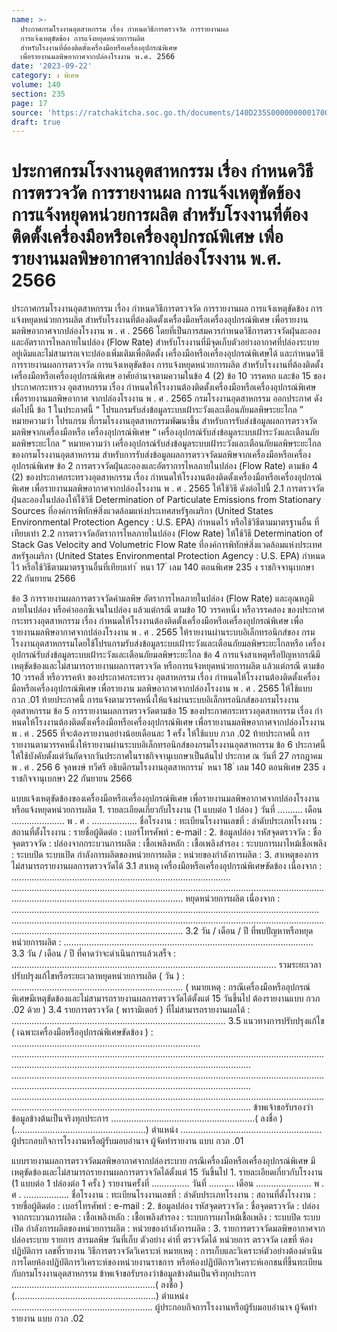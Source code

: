 ```yaml
---
name: >-
  ประกาศกรมโรงงานอุตสาหกรรม เรื่อง กำหนดวิธีการตรวจวัด การรายงานผล
  การแจ้งเหตุขัดข้อง การแจ้งหยุดหน่วยการผลิต 
  สำหรับโรงงานที่ต้องติดตั้งเครื่องมือหรือเครื่องอุปกรณ์พิเศษ
  เพื่อรายงานมลพิษอากาศจากปล่องโรงงาน พ.ศ. 2566
date: '2023-09-22'
category: ง พิเศษ
volume: 140
section: 235
page: 17
source: 'https://ratchakitcha.soc.go.th/documents/140D235S0000000001700.pdf'
draft: true
---
```


# ประกาศกรมโรงงานอุตสาหกรรม เรื่อง กำหนดวิธีการตรวจวัด การรายงานผล การแจ้งเหตุขัดข้อง การแจ้งหยุดหน่วยการผลิต  สำหรับโรงงานที่ต้องติดตั้งเครื่องมือหรือเครื่องอุปกรณ์พิเศษ เพื่อรายงานมลพิษอากาศจากปล่องโรงงาน พ.ศ. 2566

ประกาศกรมโรงงานอุตสาหกรรม เรื่อง กําหนดวิธีการตรวจวัด การรายงานผล การแจ้งเหตุขัดข้อง การแจ้งหยุดหน่วยการผลิต สําหรับโรงงานที่ต้องติดตั้งเครื่องมือหรือเครื่องอุปกรณ์พิเศษ เพื่อรายงานมลพิษอากาศจากปล่องโรงงาน พ . ศ . 2566 โดยที่เป็นการสมควรกําหนดวิธีการตรวจวัดฝุ่นละอองและอัตราการไหลภายในปล่อง (Flow Rate) สําหรับโรงงานที่มีจุดเก็บตัวอย่างอากาศที่ปล่องระบายอยู่เดิมและไม่สามารถเจาะปล่องเพิ่มเติมเพื่อติดตั้ง เครื่องมือหรือเครื่องอุปกรณ์พิเศษได้ และกําหนดวิธีการรายงานผลการตรวจวัด การแจ้งเหตุขัดข้อง การแจ้งหยุดหน่วยการผลิต สําหรับโรงงานที่ต้องติดตั้งเครื่องมือหรือเครื่องอุปกรณ์พิเศษ อาศัยอํานาจตามความในข้อ 4 (2) ข้อ 10 วรรคหก และข้อ 15 ของประกาศกระทรวง อุตสาหกรรม เรื่อง กําหนดให้โรงงานต้องติดตั้งเครื่องมือหรือเครื่องอุปกรณ์พิเศษ เพื่อรายงานมลพิษอากาศ จากปล่องโรงงาน พ . ศ . 2565 กรมโรงงานอุตสาหกรรม ออกประกาศ ดังต่อไปนี้ ข้อ 1 ในประกาศนี้ “ โปรแกรมรับส่งข้อมูลระบบเฝ้าระวังและเตือนภัยมลพิษระยะไกล ” หมายความว่า โปรแกรม ที่กรมโรงงานอุตสาหกรรมพัฒนาขึ้น สําหรับการรับส่งข้อมูลผลการตรวจวัดมลพิษจากเครื่องมือหรือ เครื่องอุปกรณ์พิเศษ “ เครื่องอุปกรณ์รับส่งข้อมูลระบบเฝ้าระวังและเตือนภัยมลพิษระยะไกล ” หมายความว่า เครื่องอุปกรณ์รับส่งข้อมูลระบบเฝ้าระวังและเตือนภัยมลพิษระยะไกลของกรมโรงงานอุตสาหกรรม สําหรับการรับส่งข้อมูลผลการตรวจวัดมลพิษจากเครื่องมือหรือเครื่องอุปกรณ์พิเศษ ข้อ 2 การตรวจวัดฝุ่นละอองและอัตราการไหลภายในปล่อง (Flow Rate) ตามข้อ 4 (2) ของประกาศกระทรวงอุตสาหกรรม เรื่อง กําหนดให้โรงงานต้องติดตั้งเครื่องมือหรือเครื่องอุปกรณ์พิเศษ เพื่อรายงานมลพิษอากาศจากปล่องโรงงาน พ . ศ . 2565 ให้ใช้วิธี ดังต่อไปนี้ 2.1 การตรวจวัดฝุ่นละอองในปล่องให้ใช้วิธี Determination of Particulate Emissions from Stationary Sources ที่องค์การพิทักษ์สิ่งแวดล้อมแห่งประเทศสหรัฐอเมริกา (United States Environmental Protection Agency : U.S. EPA) กําหนดไว้ หรือใช้วิธีตามมาตรฐานอื่น ที่เทียบเท่า 2.2 การตรวจวัดอัตราการไหลภายในปล่อง (Flow Rate) ให้ใช้วิธี Determination of Stack Gas Velocity and Volumetric Flow Rate ที่องค์การพิทักษ์สิ่งแวดล้อมแห่งประเทศ สหรัฐอเมริกา (United States Environmental Protection Agency : U.S. EPA) กําหนดไว้ หรือใช้วิธีตามมาตรฐานอื่นที่เทียบเท่า ้ หนา 17 ่ เลม 140 ตอนพิเศษ 235 ง ราชกิจจานุเบกษา 22 กันยายน 2566

ข้อ 3 การรายงานผลการตรวจวัดค่ามลพิษ อัตราการไหลภายในปล่อง (Flow Rate) และอุณหภูมิภายในปล่อง หรือค่าออกซิเจนในปล่อง แล้วแต่กรณี ตามข้อ 10 วรรคหนึ่ง หรือวรรคสอง ของประกาศกระทรวงอุตสาหกรรม เรื่อง กําหนดให้โรงงานต้องติดตั้งเครื่องมือหรือเครื่องอุปกรณ์พิเศษ เพื่อรายงานมลพิษอากาศจากปล่องโรงงาน พ . ศ . 2565 ให้รายงานผ่านระบบอิเล็กทรอนิกส์ของ กรมโรงงานอุตสาหกรรมโดยใช้โปรแกรมรับส่งข้อมูลระบบเฝ้าระวังและเตือนภัยมลพิษระยะไกลหรือ เครื่องอุปกรณ์รับส่งข้อมูลระบบเฝ้าระวังและเตือนภัยมลพิษระยะไกล ข้อ 4 การแจ้งสาเหตุหรือปัญหากรณีมีเหตุขัดข้องและไม่สามารถรายงานผลการตรวจวัด หรือการแจ้งหยุดหน่วยการผลิต แล้วแต่กรณี ตามข้อ 10 วรรคสี่ หรือวรรคห้า ของประกาศกระทรวง อุตสาหกรรม เรื่อง กําหนดให้โรงงานต้องติดตั้งเครื่องมือหรือเครื่องอุปกรณ์พิเศษ เพื่อรายงาน มลพิษอากาศจากปล่องโรงงาน พ . ศ . 2565 ให้ใช้แบบ กวภ .01 ท้ายประกาศนี้ การแจ้งตามวรรคหนึ่งให้แจ้งผ่านระบบอิเล็กทรอนิกส์ของกรมโรงงานอุตสาหกรรม ข้อ 5 การรายงานผลการตรวจวัดตามข้อ 15 ของประกาศกระทรวงอุตสาหกรรม เรื่อง กําหนดให้โรงงานต้องติดตั้งเครื่องมือหรือเครื่องอุปกรณ์พิเศษ เพื่อรายงานมลพิษอากาศจากปล่องโรงงาน พ . ศ . 2565 ที่จะต้องรายงานอย่างน้อยเดือนละ 1 ครั้ง ให้ใช้แบบ กวภ .02 ท้ายประกาศนี้ การรายงานตามวรรคหนึ่งให้รายงานผ่านระบบอิเล็กทรอนิกส์ของกรมโรงงานอุตสาหกรรม ข้อ 6 ประกาศนี้ให้ใช้บังคับตั้งแต่วันถัดจากวันประกาศในราชกิจจานุเบกษาเป็นต้นไป ประกาศ ณ วันที่ 27 กรกฎาคม พ . ศ . 256 6 จุลพงษ์ ทวีศรี อธิบดีกรมโรงงานอุตสาหกรรม ้ หนา 18 ่ เลม 140 ตอนพิเศษ 235 ง ราชกิจจานุเบกษา 22 กันยายน 2566

แบบแจ้งเหตุขัดข้องของเครื่องมือหรือเครื่องอุปกรณ์พิเศษ เพื่อรายงานมลพิษอากาศจากปล่องโรงงาน หรือแจ้งหยุดหน่วยการผลิต 1. รายละเอียดเกี่ยวกับโรงงาน (1 แบบต่อ 1 ปล่อง ) วันที่ .......... เดือน ..................... พ . ศ . .................. ชื่อโรงงาน : ทะเบียนโรงงานเลขที่ : ลําดับประเภทโรงงาน : สถานที่ตั้งโรงงาน : รายชื่อผู้ติดต่อ : เบอร์โทรศัพท์ : e-mail : 2. ข้อมูลปล่อง รหัสจุดตรวจวัด : ชื่อจุดตรวจวัด : ปล่องจากกระบวนการผลิต : เชื้อเพลิงหลัก : เชื้อเพลิงสํารอง : ระบบการเผาไหม้เชื้อเพลิง : ระบบปิด ระบบเปิด กําลังการผลิตของหน่วยการผลิต : หน่วยของกําลังการผลิต : 3. สาเหตุของการไม่สามารถรายงานผลการตรวจวัดได้ 3.1 สาเหตุ เครื่องมือหรือเครื่องอุปกรณ์พิเศษขัดข้อง เนื่องจาก : ....................................................................................... ................................................................................................................................................................................................ หยุดหน่วยการผลิต เนื่องจาก : .......................................................................................................................... ................................................................................................................................................................................................ 3.2 วัน / เดือน / ปี ที่พบปัญหาหรือหยุดหน่วยการผลิต : ................................................................................................... 3.3 วัน / เดือน / ปี ที่คาดว่าจะดําเนินการแล้วเสร็จ : ......................................................................................................... รวมระยะเวลาปรับปรุงแก้ไขหรือระยะเวลาหยุดหน่วยการผลิต ( วัน ) : .................................................................... ( หมายเหตุ : กรณีเครื่องมือหรืออุปกรณ์พิเศษมีเหตุขัดข้องและไม่สามารถรายงานผลการตรวจวัดได้ตั้งแต่ 15 วันขึ้นไป ต้องรายงานแบบ กวภ .02 ด้วย ) 3.4 รายการตรวจวัด ( พารามิเตอร์ ) ที่ไม่สามารถรายงานผลได้ : ..................................................................................... 3.5 แนวทางการปรับปรุงแก้ไข ( เฉพาะเครื่องมือหรืออุปกรณ์พิเศษขัดข้อง ) : ........................................................................... ........................................................................................................................................................................................................................... ........................................................................................................................................................................................................................... ........................................................................................................................................................................................................................... ข้าพเจ้าขอรับรองว่าข้อมูลข้างต้นเป็นจริงทุกประการ .........................................................( ลงชื่อ ) (....................................................) ตําแหน่ง ........................................................ ผู้ประกอบกิจการโรงงานหรือผู้รับมอบอํานาจ ผู้จัดทํารายงาน แบบ กวภ .01

แบบรายงานผลการตรวจวัดมลพิษอากาศจากปล่องระบาย กรณีเครื่องมือหรือเครื่องอุปกรณ์พิเศษ มีเหตุขัดข้องและไม่สามารถรายงานผลการตรวจวัดได้ตั้งแต่ 15 วันขึ้นไป 1. รายละเอียดเกี่ยวกับโรงงาน (1 แบบต่อ 1 ปล่องต่อ 1 ครั้ง ) รายงานครั้งที่ ............... วันที่ .......... เดือน ...................... พ . ศ . .................. ชื่อโรงงาน : ทะเบียนโรงงานเลขที่ : ลําดับประเภทโรงงาน : สถานที่ตั้งโรงงาน : รายชื่อผู้ติดต่อ : เบอร์โทรศัพท์ : e-mail : 2. ข้อมูลปล่อง รหัสจุดตรวจวัด : ชื่อจุดตรวจวัด : ปล่องจากกระบวนการผลิต : เชื้อเพลิงหลัก : เชื้อเพลิงสํารอง : ระบบการเผาไหม้เชื้อเพลิง : ระบบปิด ระบบเปิด กําลังการผลิตของหน่วยการผลิต : หน่วยของกําลังการผลิต : 3. รายการตรวจวัดมลพิษอากาศจากปล่องระบาย รายการ สารมลพิษ วันที่เก็บ ตัวอย่าง ค่าที่ ตรวจวัดได้ หน่วยการ ตรวจวัด เลขที่ ห้องปฏิบัติการ เลขที่รายงาน วิธีการตรวจวัดวิเคราะห์ หมายเหตุ : การเก็บและวิเคราะห์ตัวอย่างต้องดําเนินการโดยห้องปฏิบัติการวิเคราะห์ของหน่วยงานราชการ หรือห้องปฏิบัติการวิเคราะห์เอกชนที่ขึ้นทะเบียนกับกรมโรงงานอุตสาหกรรม ข้าพเจ้าขอรับรองว่าข้อมูลข้างต้นเป็นจริงทุกประการ .........................................................( ลงชื่อ ) (........................................................) ตําแหน่ง ........................................................ ผู้ประกอบกิจการโรงงานหรือผู้รับมอบอํานาจ ผู้จัดทํารายงาน แบบ กวภ .02
